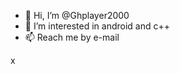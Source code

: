 - 👋 Hi, I’m @Ghplayer2000
- 👀 I’m interested in android and c++
- 📫 Reach me by e-mail

<!---
Ghplayer2000/Ghplayer2000 is a ✨ special ✨ repository because its `README.md` (this file) appears on your GitHub profile.
You can click the Preview link to take a look at your changes.
--->
x
